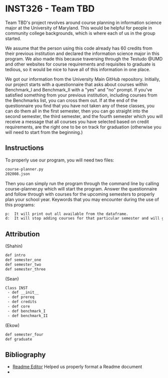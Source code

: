 # INST326 - Team TBD

Team TBD's project revolves around course planning in information science major at the University of Maryland.  This would be helpful for people in community college backgrounds, which is where each of us in the group started.

We assume that the person using this code already has 60 credits from their previous institution and declared the information science major in this program.  We also made this because traversing through the Testudo @UMD and other websites for course requirements and requisites to graduate is tedious, so it would be nice to have all of this information in one place.

We got our information from the University Main GitHub repository.  Initially, our project starts with a questionnaire that asks about courses within Benchmark_I and Benchmark_II with a "yes" and "no" prompt.  If you've satisfied something from your previous institution, including courses from the Benchmarks list, you can cross them out.  If at the end of the questionnaire you find that you have not taken any of these classes, you can do them all in the first semester, then you can go straight into the second semester, the third semester, and the fourth semester which you will receive a message that all courses you have selected based on credit requirements, are the right one to be on track for graduation (otherwise you will need to start from the beginning.)


## Instructions

To properly use our program, you will need two files:

```txt
course-planner.py
202008.json
```
Then you can simply run the program through the command line by calling course-planner.py which will start the program. Answer the questionnaire and follow through with courses for the upcoming semesters to properly plan your school year.
Keywords that you may encounter during the use of this programs:
```txt
p:  It will print out all available from the dataframe.
d:  It will stop adding courses for that particular semester and will go the next one. Depending on what courses have been selected, this may delay the graduation, and the user need to start the program again.
```



## Attribution

(Shahin)
```txt
def intro
def semester_one
def semester_two
def semester_three
```

(Sean)

```txt
Class INST
 - def __init__
 - def prereq
 - def credits
 - def core
 - def benchmark_I
 - def benchmark_II
```

(Ekow)
```txt
def semester_four
def graduate
```

## Bibliography
 - [Readme Editor](https://readme.so/editor)
    Helped us properly format a Readme document
 - 